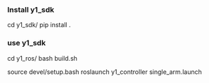 ### Install y1_sdk
cd y1_sdk/
pip install .

### use y1_sdk  
cd y1_ros/
bash build.sh

source devel/setup.bash
roslaunch y1_controller single_arm.launch